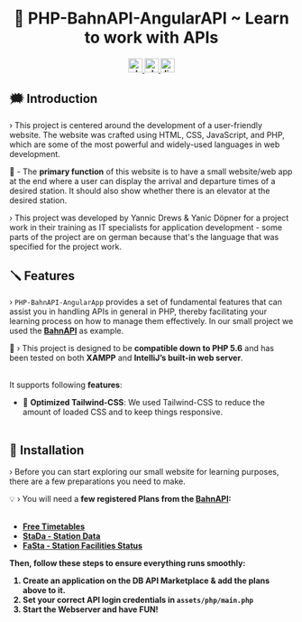 <h1 align="center">
     📡 PHP-BahnAPI-AngularAPI ~ Learn to work with APIs
</h1>

<!--<p align="center">
  <i align="center">This project involves a user-friendly website to display tables from a MySQL database.<br />Developed using HTML-Stack with PHP.</i>

  ![image](https://github.com/RazzerDE/PHP-MySQL-WebApp/assets/49283907/192d06e0-7c20-4b35-9a04-eb74d6a0df78)

</p>-->

<h4 align="center">
  <a href="https://www.php.net/releases/8.3/en.php">
    <img src="https://img.shields.io/badge/version-PHP_8.3-27ae60?style=for-the-badge" alt="php version" style="height: 25px;">
  </a>
  <a href="https://www.php.net/releases/8.3/en.php">
    <img src="https://img.shields.io/badge/database-MySQL_8.0-2980b9?style=for-the-badge" alt="php version" style="height: 25px;">
  </a>
  <a href="https://discord.gg/bl4cklist">
    <img src="https://img.shields.io/discord/616655040614236160?style=for-the-badge&logo=discord&label=Discord&color=%237289da" alt="discord server" style="height: 25px;">
  </a>
  <br>
</h4>

## 🗯️ Introduction
› This project is centered around the development of a user-friendly website. The website was crafted using HTML, CSS, JavaScript, and PHP, which are some of the most powerful and widely-used languages in web development. 

🤔 - The <strong>primary function</strong> of this website is to have a small website/web app at the end where a user can display the arrival and departure times of a desired station. It should also show whether there is an elevator at the desired station.

› This project was developed by Yannic Drews & Yanic Döpner for a project work in their training as IT specialists for application development - some parts of the project are on german because that's the language that was specified for the project work.

## 🪛 Features
› `PHP-BahnAPI-AngularApp` provides a set of fundamental features that can assist you in handling APIs in general in PHP, thereby facilitating your learning process on how to manage them effectively. In our small project we used the **[BahnAPI](https://developers.deutschebahn.com/db-api-marketplace/apis/frontpage)** as example.
<br />

📢 › This project is designed to be <strong>compatible down to PHP 5.6</strong> and has been tested on both <strong>XAMPP</strong> and <strong>IntelliJ’s built-in web server</strong>.<br /><br />

It supports following <strong>features</strong>:
<ul>
  <li>🎨 <strong>Optimized Tailwind-CSS</strong>: We used Tailwind-CSS to reduce the amount of loaded CSS and to keep things responsive.</li>
  <br />
</ul>

## 🔨 Installation
› Before you can start exploring our small website for learning purposes, there are a few preparations you need to make.

💡 › You will need a <strong>few registered Plans from the **[BahnAPI](https://developers.deutschebahn.com/db-api-marketplace/apis/frontpage)**:<br /><br />
- **[Free Timetables](https://developers.deutschebahn.com/db-api-marketplace/apis/product/26497)**
- **[StaDa - Station Data](https://developers.deutschebahn.com/db-api-marketplace/apis/product/145141)**
- **[FaSta - Station Facilities Status](https://developers.deutschebahn.com/db-api-marketplace/apis/product/130978)**

Then, follow these steps to ensure everything runs smoothly:
1. Create an application on the DB API Marketplace & add the plans above to it.
2. Set your <strong>correct API login credentials</strong> in `assets/php/main.php`
3. Start the Webserver and have FUN!
